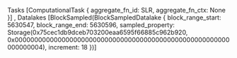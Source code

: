 Tasks [ComputationalTask { aggregate_fn_id: SLR, aggregate_fn_ctx: None }]
, Datalakes [BlockSampled(BlockSampledDatalake { block_range_start: 5630547, block_range_end: 5630596, sampled_property: Storage(0x75cec1db9dceb703200eaa6595f66885c962b920, 0x0000000000000000000000000000000000000000000000000000000000000004), increment: 18 })] 